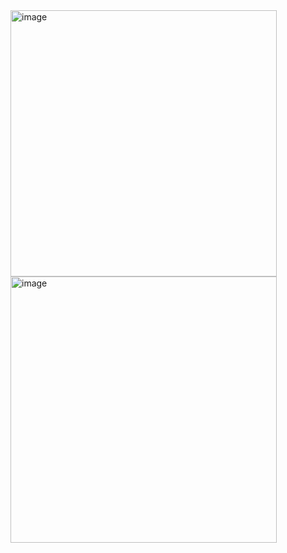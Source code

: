 <img width="426" alt="image" src="https://github.com/kaliraotaran/Flutter-weather-Application/assets/81376236/1b6011a0-8895-44d7-884c-0435a5f6b532">


<img width="426" alt="image" src="https://github.com/kaliraotaran/Flutter-weather-Application/assets/81376236/8c3ae3f0-7b16-4091-94cf-478d08b92ba8">

